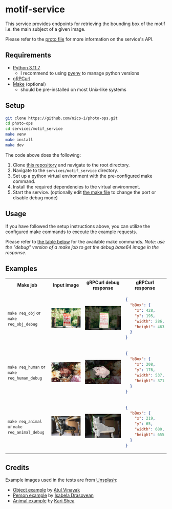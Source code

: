 # motif-service

This service provides endpoints for retrieving the bounding box of the motif i.e. the main subject of a given image.

Please refer to the [proto file](../../shared/proto/services/motif_service/v1/motif_service.proto) for more information on the service's API.

## Requirements

- [Python 3.11.7](https://www.python.org/downloads/release/python-3117/)
  - I recommend to using [pyenv](https://github.com/pyenv/pyenv) to manage python versions
- [gRPCurl](https://github.com/fullstorydev/grpcurl)
- [Make](https://www.gnu.org/software/make/) (optional)
  - should be pre-installed on most Unix-like systems

## Setup

```bash
git clone https://github.com/nico-i/photo-ops.git
cd photo-ops
cd services/motif_service
make venv
make install
make dev
```

The code above does the following:

1. Clone [this repository](https://github.com/nico-i/photo-ops/tree/main) and navigate to the root directory.
2. Navigate to the `services/motif_service` directory.
3. Set up a python virtual environment with the pre-configured make command.
4. Install the required dependencies to the virtual environment.
5. Start the service. (optionally edit [the make file](./makefile) to change the port or disable debug mode)

## Usage

If you have followed the setup instructions above, you can utilize the configured make commands to execute the example requests.

Please refer to [the table below](#examples) for the available make commands. *Note: use the "debug" version of a make job to get the debug base64 image in the response.*

## Examples

<table>
  <tr>
    <th>Make job</th>
    <th>Input image</th>
    <th>gRPCurl debug response</th>
    <th>gRPCurl response</th>
  </tr>
  <tr>
  <td>
  
  `make req_obj` or `make req_obj_debug`
  
  </td>
  <td><img src="../../test/images/object.jpg" alt="Input image object"></td>
  <td><img src="./docs/img/obj_debug.jpg" alt="Output debug image object"></td>
  <td>
  
  ```json
  {
    "bBox": {
      "x": 428,
      "y": 195,
      "width": 286,
      "height": 463
    }
  }
  ```

  </td>
  </tr>
  <tr>
  <td>
    
  `make req_human` or `make req_human_debug`
    
  </td>
  <td><img src="../../test/images/human.jpg" alt="Input image human"></td>
  <td><img src="./docs/img/human_debug.jpg" alt="Output image"></td>
      <td>
  
  ```json
  {
    "bBox": {
      "x": 208,
      "y": 176,
      "width": 537,
      "height": 371
    }
  }
  ```

  </td>
  </tr>
  <tr>
  <td>
    
  `make req_animal` or `make req_animal_debug`
    
  </td>
    <td><img src="../../test/images/animal.jpg" alt="Input image animal"></td>
    <td><img src="./docs/img/animal_debug.jpg" alt="Output image"></td>
        <td>
  
  ```json
  {
    "bBox": {
      "x": 219,
      "y": 65,
      "width": 680,
      "height": 655
    }
  }
  ```

  </td>
  </tr>
</table>

## Credits

Example images used in the tests are from [Unsplash](https://unsplash.com/):

- [Object example](./docs/examples/obj.jpg) by [Atul Vinayak](https://unsplash.com/@atulvi?utm_content=creditCopyText&utm_medium=referral&utm_source=unsplash)
- [Person example](./docs/examples/person.jpg) by [Isabela Drasovean](https://unsplash.com/@isabeladrasovean?utm_content=creditCopyText&utm_medium=referral&utm_source=unsplash)
- [Animal example](./docs/examples/animal.jpg) by [Kari Shea](https://unsplash.com/@karishea?utm_content=creditCopyText&utm_medium=referral&utm_source=unsplash)
